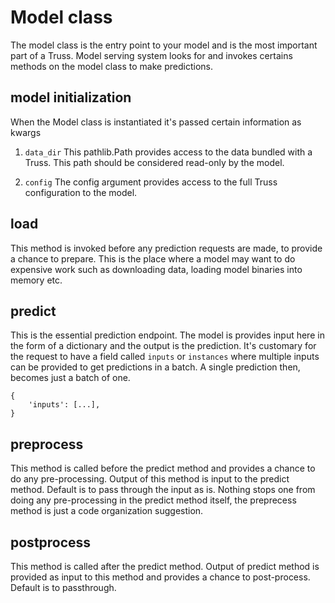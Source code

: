 # Model class

The model class is the entry point to your model and is the most important part
of a Truss. Model serving system looks for and invokes certains
methods on the model class to make predictions.

## model initialization

When the Model class is instantiated it's passed certain information as kwargs

1. `data_dir` This pathlib.Path provides access to the data bundled with a
   Truss. This path should be considered read-only by the model.

2.  `config` The config argument provides access to the full Truss configuration
to the model.


## load

This method is invoked before any prediction requests are made, to provide a
chance to prepare. This is the place where a model may want to do expensive work
such as downloading data, loading model binaries into memory etc.

## predict

This is the essential prediction endpoint. The model is provides input here in
the form of a dictionary and the output is the prediction. It's customary for
the request to have a field called `inputs` or `instances` where multiple inputs
can be provided to get predictions in a batch. A single prediction then, becomes
just a batch of one.

```
{
    'inputs': [...],
}
```

## preprocess

This method is called before the predict method and provides a chance to do any
pre-processing. Output of this method is input to the predict method. Default is
to pass through the input as is. Nothing stops one from doing any pre-processing
in the predict method itself, the preprecess method is just a code organization
suggestion.

## postprocess

This method is called after the predict method. Output of predict method is
provided as input to this method and provides a chance to post-process. Default
is to passthrough.
